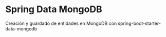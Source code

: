 # Spring Data MongoDB

Creación y guardado de entidades en MongoDB con spring-boot-starter-data-mongodb